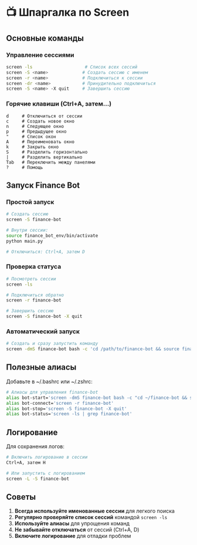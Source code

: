 # 📺 Шпаргалка по Screen

## Основные команды

### Управление сессиями
```bash
screen -ls                    # Список всех сессий
screen -S <name>             # Создать сессию с именем
screen -r <name>             # Подключиться к сессии
screen -dr <name>            # Принудительно подключиться
screen -S <name> -X quit     # Завершить сессию
```

### Горячие клавиши (Ctrl+A, затем...)
```
d     # Отключиться от сессии
c     # Создать новое окно
n     # Следующее окно
p     # Предыдущее окно
"     # Список окон
A     # Переименовать окно
k     # Закрыть окно
S     # Разделить горизонтально
|     # Разделить вертикально
Tab   # Переключить между панелями
?     # Помощь
```

## Запуск Finance Bot

### Простой запуск
```bash
# Создать сессию
screen -S finance-bot

# Внутри сессии:
source finance_bot_env/bin/activate
python main.py

# Отключиться: Ctrl+A, затем D
```

### Проверка статуса
```bash
# Посмотреть сессии
screen -ls

# Подключиться обратно
screen -r finance-bot

# Завершить сессию
screen -S finance-bot -X quit
```

### Автоматический запуск
```bash
# Создать и сразу запустить команду
screen -dmS finance-bot bash -c 'cd /path/to/finance-bot && source finance_bot_env/bin/activate && python main.py'
```

## Полезные алиасы

Добавьте в ~/.bashrc или ~/.zshrc:
```bash
# Алиасы для управления finance-bot
alias bot-start='screen -dmS finance-bot bash -c "cd ~/finance-bot && source finance_bot_env/bin/activate && python main.py"'
alias bot-connect='screen -r finance-bot'
alias bot-stop='screen -S finance-bot -X quit'
alias bot-status='screen -ls | grep finance-bot'
```

## Логирование

Для сохранения логов:
```bash
# Включить логирование в сессии
Ctrl+A, затем H

# Или запустить с логированием
screen -L -S finance-bot
```

## Советы

1. **Всегда используйте именованные сессии** для легкого поиска
2. **Регулярно проверяйте список сессий** командой `screen -ls`
3. **Используйте алиасы** для упрощения команд
4. **Не забывайте отключаться** от сессий (Ctrl+A, D)
5. **Включите логирование** для отладки проблем 